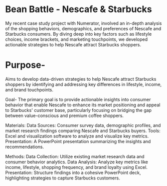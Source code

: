 # Bean Battle - Nescafe & Starbucks
My recent case study project with Numerator, involved an in-depth analysis of the shopping behaviors, demographics, and preferences of Nescafe and Starbucks consumers. By diving deep into key factors such as lifestyle choices, income brackets, and marketing touchpoints, we developed actionable strategies to help Nescafe attract Starbucks shoppers. 

# Purpose-
Aims to develop data-driven strategies to help Nescafe attract Starbucks shoppers by identifying and addressing key differences in lifestyle, income, and brand touchpoints.

Goal-
The primary goal is to provide actionable insights into consumer behavior that enable Nescafe to enhance its market positioning and appeal to Starbucks' customer base, particularly focusing on bridging the gap between value-conscious and premium coffee shoppers.

Materials:
Data Sources: Consumer survey data, demographic profiles, and market research findings comparing Nescafe and Starbucks buyers.
Tools: Excel and visualization software to analyze and visualize key metrics.
Presentation: A PowerPoint presentation summarizing the insights and recommendations.

Methods:
Data Collection: Utilize existing market research data and consumer behavior analytics.
Data Analysis: Analyze key metrics like income, lifestyle, shopping frequency, and brand loyalty using Excel.
Presentation: Structure findings into a cohesive PowerPoint deck, highlighting strategies to capture Starbucks customers.
